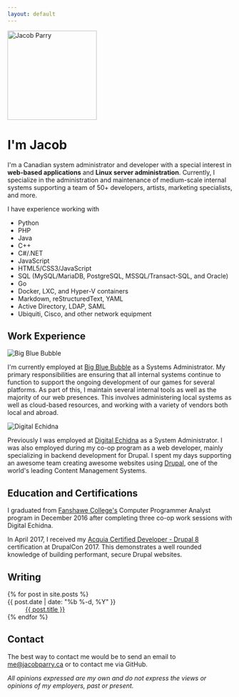 ```yaml
---
layout: default
---
```

<img width="200" src="{{ 'face.jpg' | asset_path }}" alt="Jacob Parry" class="float-right">

# I'm Jacob

I'm a Canadian system administrator and developer with a special interest in **web-based applications** and **Linux server administration**. Currently, I specialize in the administration and maintenance of medium-scale internal systems supporting a team of 50+ developers, artists, marketing specialists, and more.

I have experience working with

* Python
* PHP
* Java
* C++
* C#/.NET
* JavaScript
* HTML5/CSS3/JavaScript
* SQL (MySQL/MariaDB, PostgreSQL, MSSQL/Transact-SQL, and Oracle)
* Go
* Docker, LXC, and Hyper-V containers
* Markdown, reStructuredText, YAML
* Active Directory, LDAP, SAML
* Ubiquiti, Cisco, and other network equipment

## Work Experience

<img src="{{ 'bbb.png' | asset_path }}" alt="Big Blue Bubble" class="float-right">

I'm currently employed at [Big Blue Bubble](https://www.bigbluebubble.com) as a Systems Administrator. My primary responsibilities are ensuring that all internal systems continue to function to support the ongoing development of our games for several platforms. As part of this, I maintain several internal tools as well as the majority of our web presences. This involves administering local systems as well as cloud-based resources, and working with a variety of vendors both local and abroad.

<div class="clear"></div>

<img src="{{ 'digital_echidna.png' | asset_path }}" alt="Digital Echidna" class="float-right">

Previously I was employed at [Digital Echidna](http://echidna.ca) as a System Administrator. I was also employed during my co-op program as a web developer, mainly specializing in backend development for Drupal. I spent my days supporting an awesome team creating awesome websites using [Drupal](http://drupal.org), one of the world's leading Content Management Systems.

<div class="clear"></div>

## Education and Certifications

I graduated from [Fanshawe College's](http://fanshawec.ca) Computer Programmer Analyst program in December 2016 after completing three co-op work sessions with Digital Echidna.

In April 2017, I received my [Acquia Certified Developer - Drupal 8](https://www.acquia.com/customer-success/learning-services/acquia-certified-developer-d8-exam-blueprint) certification at DrupalCon 2017. This demonstrates a well rounded knowledge of building performant, secure Drupal websites.

## Writing

<dl class="writing">
{% for post in site.posts %}
    <dt>{{ post.date | date: "%b %-d, %Y" }}</dt>
    <dd><a href="{{ post.url }}">{{ post.title }}</a></dd>
{% endfor %}
</dl>

## Contact

The best way to contact me would be to send an email to [me@jacobparry.ca](mailto:me@jacobparry.ca) or to contact me via
GitHub.

<div class="centre">
    <em>All opinions expressed are my own and do not express the views or opinions of my employers, past or present.</em>
</div>